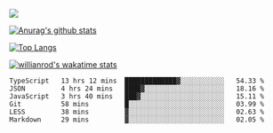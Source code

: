 ![](https://blog-img-1252233196.cos.ap-guangzhou.myqcloud.com/github-home.png)
     
[![Anurag's github stats](https://github-readme-stats.vercel.app/api?username=BB-Code&count_private=true&show_icons=true)](https://github.com/BB-Code/github-readme-stats)

[![Top Langs](https://github-readme-stats.vercel.app/api/top-langs/?username=BB-Code&layout=compact)](https://github.com/BB-Code/github-readme-stats)

[![willianrod's wakatime stats](https://github-readme-stats.vercel.app/api/wakatime?username=bobocode&layout=compact)](https://github.com/BB-Code/github-readme-stats)

<!--
**BB-Code/BB-Code** is a ✨ _special_ ✨ repository because its `README.md` (this file) appears on your GitHub profile.

Here are some ideas to get you started:

- 🔭 I’m currently working on ...
- 🌱 I’m currently learning ...
- 👯 I’m looking to collaborate on ...
- 🤔 I’m looking for help with ...
- 💬 Ask me about ...
- 📫 How to reach me: ...
- 😄 Pronouns: ...
- ⚡ Fun fact: ...
-->

<!--START_SECTION:waka-->

```text
TypeScript   13 hrs 12 mins  █████████████▓░░░░░░░░░░░   54.33 %
JSON         4 hrs 24 mins   ████▓░░░░░░░░░░░░░░░░░░░░   18.16 %
JavaScript   3 hrs 40 mins   ███▓░░░░░░░░░░░░░░░░░░░░░   15.11 %
Git          58 mins         █░░░░░░░░░░░░░░░░░░░░░░░░   03.99 %
LESS         38 mins         ▓░░░░░░░░░░░░░░░░░░░░░░░░   02.63 %
Markdown     29 mins         ▓░░░░░░░░░░░░░░░░░░░░░░░░   02.05 %
```

<!--END_SECTION:waka-->



